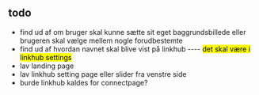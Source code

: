 ## todo

- find ud af om bruger skal kunne sætte sit eget baggrundsbillede eller brugeren skal vælge mellem nogle forudbestemte
- find ud af hvordan navnet skal blive vist på linkhub ---- <mark>det skal være i linkhub settings</mark>
- lav landing page
- lav linkhub setting page eller slider fra venstre side 
- burde linkhub kaldes for connectpage? 
